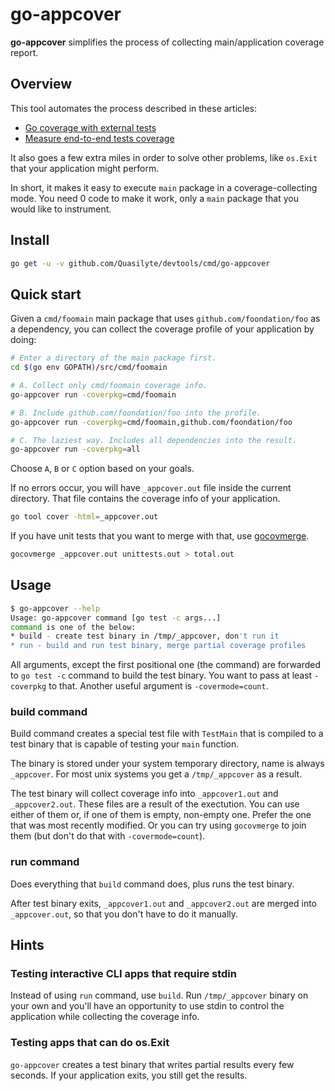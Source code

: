 # go-appcover

**go-appcover** simplifies the process of collecting main/application coverage report.

## Overview

This tool automates the process described in these articles:
* [Go coverage with external tests](https://blog.cloudflare.com/go-coverage-with-external-tests/)
* [Measure end-to-end tests coverage](https://dshipenok.github.io/external_coverage/)

It also goes a few extra miles in order to solve other problems, like `os.Exit` that your application might perform.

In short, it makes it easy to execute `main` package in a coverage-collecting mode.
You need 0 code to make it work, only a `main` package that you would like to instrument.

## Install

```bash
go get -u -v github.com/Quasilyte/devtools/cmd/go-appcover
```

## Quick start

Given a `cmd/foomain` main package that uses `github.com/foondation/foo` as a dependency,
you can collect the coverage profile of your application by doing:

```bash
# Enter a directory of the main package first.
cd $(go env GOPATH)/src/cmd/foomain

# A. Collect only cmd/foomain coverage info.
go-appcover run -coverpkg=cmd/foomain

# B. Include github.com/foondation/foo into the profile.
go-appcover run -coverpkg=cmd/foomain,github.com/foondation/foo

# C. The laziest way. Includes all dependencies into the result.
go-appcover run -coverpkg=all
```

Choose `A`, `B` or `C` option based on your goals.

If no errors occur, you will have `_appcover.out` file inside the current directory.
That file contains the coverage info of your application.

```bash
go tool cover -html=_appcover.out
```

If you have unit tests that you want to merge with that, use [gocovmerge](https://github.com/wadey/gocovmerge).

```bash
gocovmerge _appcover.out unittests.out > total.out
```

## Usage

```bash
$ go-appcover --help
Usage: go-appcover command [go test -c args...]
command is one of the below:
* build - create test binary in /tmp/_appcover, don't run it
* run - build and run test binary, merge partial coverage profiles
```

All arguments, except the first positional one (the command) are forwarded
to `go test -c` command to build the test binary.
You want to pass at least `-coverpkg` to that.
Another useful argument is `-covermode=count`.

### build command

Build command creates a special test file with `TestMain` that is
compiled to a test binary that is capable of testing your `main` function.

The binary is stored under your system temporary directory, name is always
`_appcover`. For most unix systems you get a `/tmp/_appcover` as a result.

The test binary will collect coverage info into `_appcover1.out` and `_appcover2.out`.
These files are a result of the exectution.
You can use either of them or, if one of them is empty, non-empty one.
Prefer the one that was most recently modified.
Or you can try using `gocovmerge` to join them (but don't do that with `-covermode=count`).

### run command

Does everything that `build` command does, plus runs the test binary.

After test binary exits, `_appcover1.out` and `_appcover2.out` are
merged into `_appcover.out`, so that you don't have to do it manually.

## Hints

### Testing interactive CLI apps that require stdin

Instead of using `run` command, use `build`.
Run `/tmp/_appcover` binary on your own and you'll have an opportunity
to use stdin to control the application while collecting the coverage info.

### Testing apps that can do os.Exit

`go-appcover` creates a test binary that writes partial results every few seconds.
If your application exits, you still get the results.
